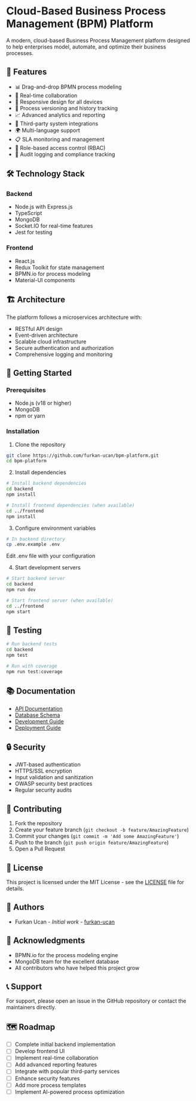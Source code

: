 # Cloud-Based Business Process Management (BPM) Platform

A modern, cloud-based Business Process Management platform designed to help enterprises model, automate, and optimize their business processes.

## 🚀 Features

- 📊 Drag-and-drop BPMN process modeling
- 🤝 Real-time collaboration
- 📱 Responsive design for all devices
- 🔄 Process versioning and history tracking
- 📈 Advanced analytics and reporting
- 🔌 Third-party system integrations
- 🌍 Multi-language support
- 📋 SLA monitoring and management
- 🔐 Role-based access control (RBAC)
- 📝 Audit logging and compliance tracking

## 🛠️ Technology Stack

### Backend

- Node.js with Express.js
- TypeScript
- MongoDB
- Socket.IO for real-time features
- Jest for testing

### Frontend

- React.js
- Redux Toolkit for state management
- BPMN.io for process modeling
- Material-UI components

## 🏗️ Architecture

The platform follows a microservices architecture with:

- RESTful API design
- Event-driven architecture
- Scalable cloud infrastructure
- Secure authentication and authorization
- Comprehensive logging and monitoring

## 🚦 Getting Started

### Prerequisites

- Node.js (v18 or higher)
- MongoDB
- npm or yarn

### Installation

1. Clone the repository

```bash
git clone https://github.com/furkan-ucan/bpm-platform.git
cd bpm-platform
```

2. Install dependencies

```bash
# Install backend dependencies
cd backend
npm install

# Install frontend dependencies (when available)
cd ../frontend
npm install
```

3. Configure environment variables

```bash
# In backend directory
cp .env.example .env
```

Edit .env file with your configuration

4. Start development servers

```bash
# Start backend server
cd backend
npm run dev

# Start frontend server (when available)
cd ../frontend
npm start
```

## 🧪 Testing

```bash
# Run backend tests
cd backend
npm test

# Run with coverage
npm run test:coverage
```

## 📚 Documentation

- [API Documentation](docs/api.md)
- [Database Schema](docs/database-schema.md)
- [Development Guide](docs/development-guide.md)
- [Deployment Guide](docs/deployment-guide.md)

## 🔒 Security

- JWT-based authentication
- HTTPS/SSL encryption
- Input validation and sanitization
- OWASP security best practices
- Regular security audits

## 🌟 Contributing

1. Fork the repository
2. Create your feature branch (`git checkout -b feature/AmazingFeature`)
3. Commit your changes (`git commit -m 'Add some AmazingFeature'`)
4. Push to the branch (`git push origin feature/AmazingFeature`)
5. Open a Pull Request

## 📄 License

This project is licensed under the MIT License - see the [LICENSE](LICENSE) file for details.

## 👥 Authors

- Furkan Ucan - _Initial work_ - [furkan-ucan](https://github.com/furkan-ucan)

## 🙏 Acknowledgments

- BPMN.io for the process modeling engine
- MongoDB team for the excellent database
- All contributors who have helped this project grow

## 📞 Support

For support, please open an issue in the GitHub repository or contact the maintainers directly.

## 🗺️ Roadmap

- [ ] Complete initial backend implementation
- [ ] Develop frontend UI
- [ ] Implement real-time collaboration
- [ ] Add advanced reporting features
- [ ] Integrate with popular third-party services
- [ ] Enhance security features
- [ ] Add more process templates
- [ ] Implement AI-powered process optimization
